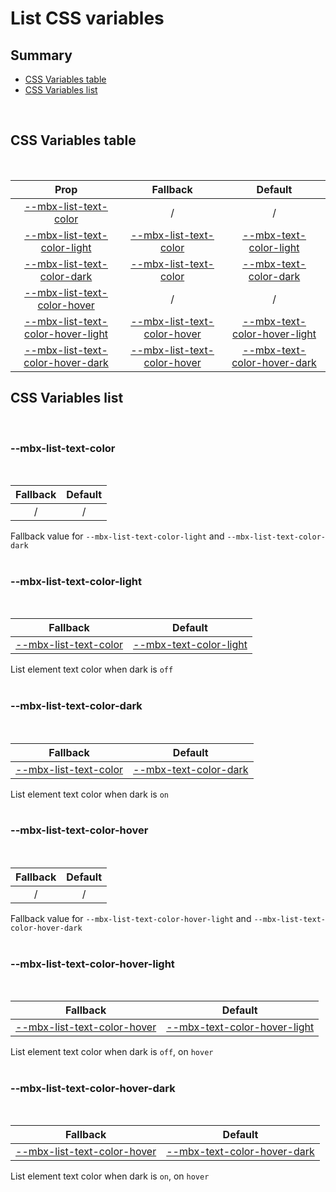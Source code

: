# List CSS variables

## Summary

- [CSS Variables table](#css-variables-table)
- [CSS Variables list](#css-variables-list)

<br>

## CSS Variables table

<br>

| <div style='text-align:center;margin:auto;'>Prop</div>                                                                    | <div style='text-align:center;margin:auto;'>Fallback</div>                                                    | <div style='text-align:center;margin:auto;'>Default</div>                                                                               |
| ------------------------------------------------------------------------------------------------------------------------- | ------------------------------------------------------------------------------------------------------------- | --------------------------------------------------------------------------------------------------------------------------------------- |
| <div style='text-align:center;margin:auto;'>[--mbx-list-text-color](#--mbx-list-text-color)</div>                         | <div style='text-align:center;margin:auto;'>/</div>                                                           | <div style='text-align:center;margin:auto;'>/</div>                                                                                     |
| <div style='text-align:center;margin:auto;'>[--mbx-list-text-color-light](#--mbx-list-text-color-light)</div>             | <div style='text-align:center;margin:auto;'>[--mbx-list-text-color](#--mbx-list-text-color)</div>             | <div style='text-align:center;margin:auto;'>[--mbx-text-color-light](../../global/css-vars.md#--mbx-text-color-light)</div>             |
| <div style='text-align:center;margin:auto;'>[--mbx-list-text-color-dark](#--mbx-list-text-color-dark)</div>               | <div style='text-align:center;margin:auto;'>[--mbx-list-text-color](#--mbx-list-text-color)</div>             | <div style='text-align:center;margin:auto;'>[--mbx-text-color-dark](../../global/css-vars.md#--mbx-text-color-dark)</div>               |
| <div style='text-align:center;margin:auto;'>[--mbx-list-text-color-hover](#--mbx-list-text-color-hover)</div>             | <div style='text-align:center;margin:auto;'>/</div>                                                           | <div style='text-align:center;margin:auto;'>/</div>                                                                                     |
| <div style='text-align:center;margin:auto;'>[--mbx-list-text-color-hover-light](#--mbx-list-text-color-hover-light)</div> | <div style='text-align:center;margin:auto;'>[--mbx-list-text-color-hover](#--mbx-list-text-color-hover)</div> | <div style='text-align:center;margin:auto;'>[--mbx-text-color-hover-light](../../global/css-vars.md#--mbx-text-color-hover-light)</div> |
| <div style='text-align:center;margin:auto;'>[--mbx-list-text-color-hover-dark](#--mbx-list-text-color-hover-dark)</div>   | <div style='text-align:center;margin:auto;'>[--mbx-list-text-color-hover](#--mbx-list-text-color-hover)</div> | <div style='text-align:center;margin:auto;'>[--mbx-text-color-hover-dark](../../global/css-vars.md#--mbx-text-color-hover-dark)</div>   |

## CSS Variables list

<br>

### --mbx-list-text-color

<br>

| <div style='text-align:center;margin:auto;'>Fallback</div> | <div style='text-align:center;margin:auto;'>Default</div> |
| ---------------------------------------------------------- | --------------------------------------------------------- |
| <div style='text-align:center;margin:auto;'>/</div>        | <div style='text-align:center;margin:auto;'>/</div>       |

Fallback value for `--mbx-list-text-color-light` and `--mbx-list-text-color-dark`<br><br>

### --mbx-list-text-color-light

<br>

| <div style='text-align:center;margin:auto;'>Fallback</div>                                        | <div style='text-align:center;margin:auto;'>Default</div>                                                                   |
| ------------------------------------------------------------------------------------------------- | --------------------------------------------------------------------------------------------------------------------------- |
| <div style='text-align:center;margin:auto;'>[--mbx-list-text-color](#--mbx-list-text-color)</div> | <div style='text-align:center;margin:auto;'>[--mbx-text-color-light](../../global/css-vars.md#--mbx-text-color-light)</div> |

List element text color when dark is `off`<br><br>

### --mbx-list-text-color-dark

<br>

| <div style='text-align:center;margin:auto;'>Fallback</div>                                        | <div style='text-align:center;margin:auto;'>Default</div>                                                                 |
| ------------------------------------------------------------------------------------------------- | ------------------------------------------------------------------------------------------------------------------------- |
| <div style='text-align:center;margin:auto;'>[--mbx-list-text-color](#--mbx-list-text-color)</div> | <div style='text-align:center;margin:auto;'>[--mbx-text-color-dark](../../global/css-vars.md#--mbx-text-color-dark)</div> |

List element text color when dark is `on`<br><br>

### --mbx-list-text-color-hover

<br>

| <div style='text-align:center;margin:auto;'>Fallback</div> | <div style='text-align:center;margin:auto;'>Default</div> |
| ---------------------------------------------------------- | --------------------------------------------------------- |
| <div style='text-align:center;margin:auto;'>/</div>        | <div style='text-align:center;margin:auto;'>/</div>       |

Fallback value for `--mbx-list-text-color-hover-light` and `--mbx-list-text-color-hover-dark`<br><br>

### --mbx-list-text-color-hover-light

<br>

| <div style='text-align:center;margin:auto;'>Fallback</div>                                                    | <div style='text-align:center;margin:auto;'>Default</div>                                                                               |
| ------------------------------------------------------------------------------------------------------------- | --------------------------------------------------------------------------------------------------------------------------------------- |
| <div style='text-align:center;margin:auto;'>[--mbx-list-text-color-hover](#--mbx-list-text-color-hover)</div> | <div style='text-align:center;margin:auto;'>[--mbx-text-color-hover-light](../../global/css-vars.md#--mbx-text-color-hover-light)</div> |

List element text color when dark is `off`, on `hover`<br><br>

### --mbx-list-text-color-hover-dark

<br>

| <div style='text-align:center;margin:auto;'>Fallback</div>                                                    | <div style='text-align:center;margin:auto;'>Default</div>                                                                             |
| ------------------------------------------------------------------------------------------------------------- | ------------------------------------------------------------------------------------------------------------------------------------- |
| <div style='text-align:center;margin:auto;'>[--mbx-list-text-color-hover](#--mbx-list-text-color-hover)</div> | <div style='text-align:center;margin:auto;'>[--mbx-text-color-hover-dark](../../global/css-vars.md#--mbx-text-color-hover-dark)</div> |

List element text color when dark is `on`, on `hover`<br><br>
